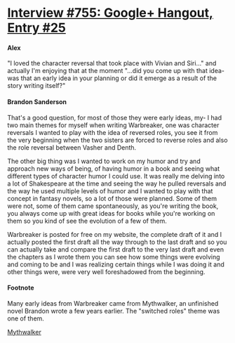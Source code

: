 # [Interview #755: Google+ Hangout, Entry #25](https://www.theoryland.com/intvmain.php?i=755#25)

#### Alex

"I loved the character reversal that took place with Vivian and Siri..." and actually I'm enjoying that at the moment "...did you come up with that idea- was that an early idea in your planning or did it emerge as a result of the story writing itself?"

#### Brandon Sanderson

That's a good question, for most of those they were early ideas, my- I had two main themes for myself when writing Warbreaker, one was character reversals I wanted to play with the idea of reversed roles, you see it from the very beginning when the two sisters are forced to reverse roles and also the role reversal between Vasher and Denth.

The other big thing was I wanted to work on my humor and try and approach new ways of being, of having humor in a book and seeing what different types of character humor I could use. It was really me delving into a lot of Shakespeare at the time and seeing the way he pulled reversals and the way he used multiple levels of humor and I wanted to play with that concept in fantasy novels, so a lot of those were planned. Some of them were not, some of them came spontaneously, as you're writing the book, you always come up with great ideas for books while you're working on them so you kind of see the evolution of a few of them.

Warbreaker is posted for free on my website, the complete draft of it and I actually posted the first draft all the way through to the last draft and so you can actually take and compare the first draft to the very last draft and even the chapters as I wrote them you can see how some things were evolving and coming to be and I was realizing certain things while I was doing it and other things were, were very well foreshadowed from the beginning.

#### Footnote

Many early ideas from Warbreaker came from Mythwalker, an unfinished novel Brandon wrote a few years earlier. The "switched roles" theme was one of them.

[Mythwalker](http://brandonsanderson.com/library/116/Warbreaker-Prime-Mythwalker-Prologue)

